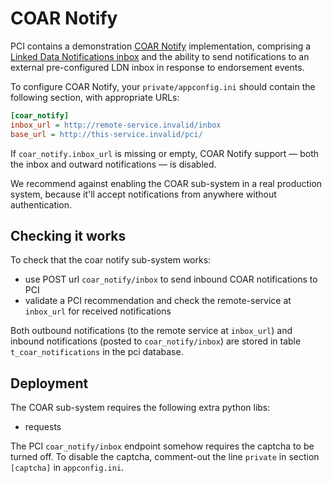 COAR Notify
===========

PCI contains a demonstration [COAR Notify](https://notify.coar-repositories.org/) implementation,
comprising a [Linked Data Notifications inbox](https://www.w3.org/TR/ldn/#receiver)
and the ability to send notifications to an external pre-configured LDN inbox
in response to endorsement events.

To configure COAR Notify, your `private/appconfig.ini` should contain the following section, with appropriate URLs:

```ini
[coar_notify]
inbox_url = http://remote-service.invalid/inbox
base_url = http://this-service.invalid/pci/
```

If `coar_notify.inbox_url` is missing or empty, COAR Notify support — both the inbox and outward notifications — is
disabled.

We recommend against enabling the COAR sub-system in a real production system, because
it'll accept notifications from anywhere without authentication.


Checking it works
-----------------

To check that the coar notify sub-system works:
- use POST url `coar_notify/inbox` to send inbound COAR notifications to PCI
- validate a PCI recommendation and check the remote-service at `inbox_url` for received notifications

Both outbound notifications (to the remote service at `inbox_url`)
and inbound notifications (posted to `coar_notify/inbox`)
are stored in table `t_coar_notifications` in the pci database.


Deployment
----------

The COAR sub-system requires the following extra python libs:
- requests

The PCI `coar_notify/inbox` endpoint somehow requires the captcha to be turned off.  To disable
the captcha, comment-out the line `private` in section `[captcha]` in `appconfig.ini`.
